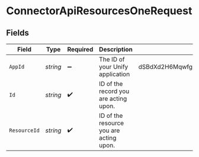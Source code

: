 # ConnectorApiResourcesOneRequest


## Fields

| Field                                   | Type                                    | Required                                | Description                             | Example                                 |
| --------------------------------------- | --------------------------------------- | --------------------------------------- | --------------------------------------- | --------------------------------------- |
| `AppId`                                 | *string*                                | :heavy_minus_sign:                      | The ID of your Unify application        | dSBdXd2H6Mqwfg0atXHXYcysLJE9qyn1VwBtXHX |
| `Id`                                    | *string*                                | :heavy_check_mark:                      | ID of the record you are acting upon.   |                                         |
| `ResourceId`                            | *string*                                | :heavy_check_mark:                      | ID of the resource you are acting upon. |                                         |